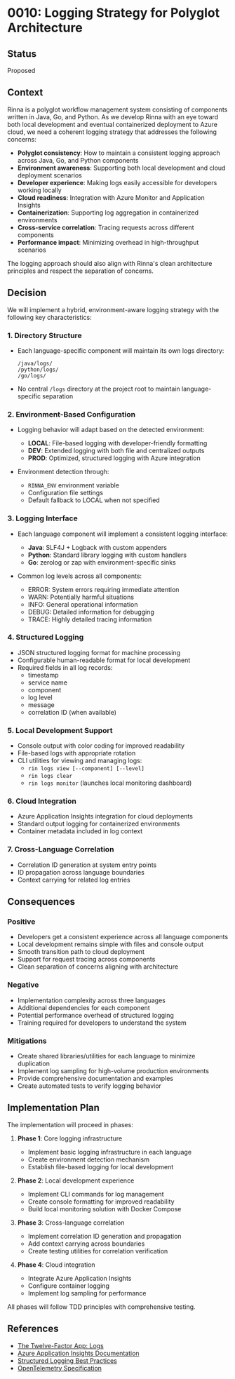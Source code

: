 # 0010: Logging Strategy for Polyglot Architecture

## Status

Proposed

## Context

Rinna is a polyglot workflow management system consisting of components written in Java, Go, and Python. As we develop Rinna with an eye toward both local development and eventual containerized deployment to Azure cloud, we need a coherent logging strategy that addresses the following concerns:

- **Polyglot consistency**: How to maintain a consistent logging approach across Java, Go, and Python components
- **Environment awareness**: Supporting both local development and cloud deployment scenarios
- **Developer experience**: Making logs easily accessible for developers working locally
- **Cloud readiness**: Integration with Azure Monitor and Application Insights
- **Containerization**: Supporting log aggregation in containerized environments
- **Cross-service correlation**: Tracing requests across different components
- **Performance impact**: Minimizing overhead in high-throughput scenarios

The logging approach should also align with Rinna's clean architecture principles and respect the separation of concerns.

## Decision

We will implement a hybrid, environment-aware logging strategy with the following key characteristics:

### 1. Directory Structure

- Each language-specific component will maintain its own logs directory:
  ```
  /java/logs/
  /python/logs/
  /go/logs/
  ```

- No central `/logs` directory at the project root to maintain language-specific separation

### 2. Environment-Based Configuration

- Logging behavior will adapt based on the detected environment:
  - **LOCAL**: File-based logging with developer-friendly formatting
  - **DEV**: Extended logging with both file and centralized outputs
  - **PROD**: Optimized, structured logging with Azure integration

- Environment detection through:
  - `RINNA_ENV` environment variable
  - Configuration file settings
  - Default fallback to LOCAL when not specified

### 3. Logging Interface

- Each language component will implement a consistent logging interface:
  - **Java**: SLF4J + Logback with custom appenders
  - **Python**: Standard library logging with custom handlers
  - **Go**: zerolog or zap with environment-specific sinks

- Common log levels across all components:
  - ERROR: System errors requiring immediate attention
  - WARN: Potentially harmful situations
  - INFO: General operational information
  - DEBUG: Detailed information for debugging
  - TRACE: Highly detailed tracing information

### 4. Structured Logging

- JSON structured logging format for machine processing
- Configurable human-readable format for local development
- Required fields in all log records:
  - timestamp
  - service name
  - component
  - log level
  - message
  - correlation ID (when available)

### 5. Local Development Support

- Console output with color coding for improved readability
- File-based logs with appropriate rotation
- CLI utilities for viewing and managing logs:
  - `rin logs view [--component] [--level]`
  - `rin logs clear`
  - `rin logs monitor` (launches local monitoring dashboard)

### 6. Cloud Integration

- Azure Application Insights integration for cloud deployments
- Standard output logging for containerized environments
- Container metadata included in log context

### 7. Cross-Language Correlation

- Correlation ID generation at system entry points
- ID propagation across language boundaries
- Context carrying for related log entries

## Consequences

### Positive

- Developers get a consistent experience across all language components
- Local development remains simple with files and console output
- Smooth transition path to cloud deployment
- Support for request tracing across components
- Clean separation of concerns aligning with architecture

### Negative

- Implementation complexity across three languages
- Additional dependencies for each component
- Potential performance overhead of structured logging
- Training required for developers to understand the system

### Mitigations

- Create shared libraries/utilities for each language to minimize duplication
- Implement log sampling for high-volume production environments
- Provide comprehensive documentation and examples
- Create automated tests to verify logging behavior

## Implementation Plan

The implementation will proceed in phases:

1. **Phase 1**: Core logging infrastructure
   - Implement basic logging infrastructure in each language
   - Create environment detection mechanism
   - Establish file-based logging for local development

2. **Phase 2**: Local development experience
   - Implement CLI commands for log management
   - Create console formatting for improved readability
   - Build local monitoring solution with Docker Compose

3. **Phase 3**: Cross-language correlation
   - Implement correlation ID generation and propagation
   - Add context carrying across boundaries
   - Create testing utilities for correlation verification

4. **Phase 4**: Cloud integration
   - Integrate Azure Application Insights
   - Configure container logging
   - Implement log sampling for performance

All phases will follow TDD principles with comprehensive testing.

## References

- [The Twelve-Factor App: Logs](https://12factor.net/logs)
- [Azure Application Insights Documentation](https://docs.microsoft.com/en-us/azure/azure-monitor/app/app-insights-overview)
- [Structured Logging Best Practices](https://www.honeycomb.io/blog/structured-logging-best-practices)
- [OpenTelemetry Specification](https://github.com/open-telemetry/opentelemetry-specification)
